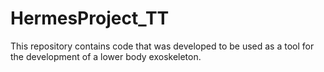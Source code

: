 # HermesProject_TT
This repository contains code that was developed to be used as a tool for the development of a lower body exoskeleton.
